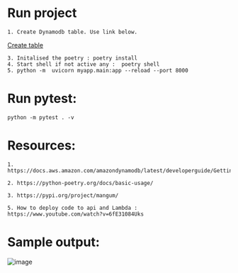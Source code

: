 # Run project

    1. Create Dynamodb table. Use link below.
    
   [Create table](https://docs.aws.amazon.com/amazondynamodb/latest/developerguide/GettingStarted.Python.01.html)
   
    3. Initalised the poetry : poetry install
    4. Start shell if not active any :  poetry shell
    5. python -m  uvicorn myapp.main:app --reload --port 8000

# Run pytest:

    python -m pytest . -v

# Resources:

    1. https://docs.aws.amazon.com/amazondynamodb/latest/developerguide/GettingStarted.Python.01.html
    
    2. https://python-poetry.org/docs/basic-usage/
    
    3. https://pypi.org/project/mangum/
    
    5. How to deploy code to api and Lambda : https://www.youtube.com/watch?v=6fE31084Uks
    
    
    
    
# Sample output:

![image](https://user-images.githubusercontent.com/32964784/117859589-0ec14700-b244-11eb-8f9d-49e8977d2f39.png)
